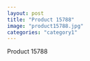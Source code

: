 ```yaml
---
layout: post
title: "Product 15788"
image: "product15788.jpg"
categories: "category1"
---
```

Product 15788
